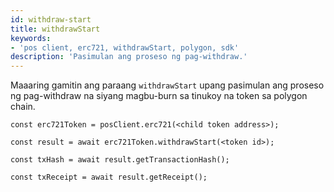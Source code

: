 ```yaml
---
id: withdraw-start
title: withdrawStart
keywords:
- 'pos client, erc721, withdrawStart, polygon, sdk'
description: 'Pasimulan ang proseso ng pag-withdraw.'
---
```


Maaaring gamitin ang paraang `withdrawStart` upang pasimulan ang proseso ng pag-withdraw na siyang magbu-burn sa tinukoy na token sa polygon chain.

```
const erc721Token = posClient.erc721(<child token address>);

const result = await erc721Token.withdrawStart(<token id>);

const txHash = await result.getTransactionHash();

const txReceipt = await result.getReceipt();

```
